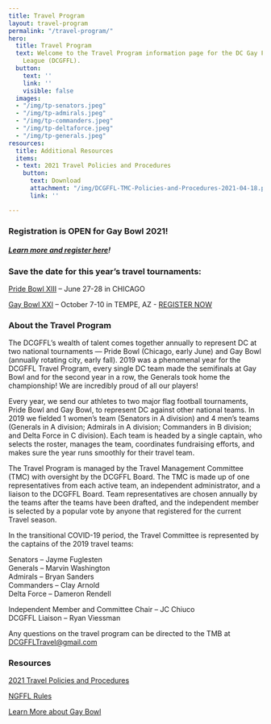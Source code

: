 ```yaml
---
title: Travel Program
layout: travel-program
permalink: "/travel-program/"
hero:
  title: Travel Program
  text: Welcome to the Travel Program information page for the DC Gay Flag Football
    League (DCGFFL).
  button:
    text: ''
    link: ''
    visible: false
  images:
  - "/img/tp-senators.jpeg"
  - "/img/tp-admirals.jpeg"
  - "/img/tp-commanders.jpeg"
  - "/img/tp-deltaforce.jpeg"
  - "/img/tp-generals.jpeg"
resources:
  title: Additional Resources
  items:
  - text: 2021 Travel Policies and Procedures
    button:
      text: Download
      attachment: "/img/DCGFFL-TMC-Policies-and-Procedures-2021-04-18.pdf"
      link: ''

---
```

### Registration is OPEN for Gay Bowl 2021!

##### [**Learn more and register here**](/gay-bowl-registration-is-open/)**!**

### Save the date for this year’s travel tournaments:

[Pride Bowl XIII](https://www.facebook.com/PrideBowlChicago/) – June 27-28 in CHICAGO

[Gay Bowl XXI](https://youtu.be/l7WuqTrw97c) – October 7-10 in TEMPE, AZ - [REGISTER NOW](https://docs.google.com/forms/d/e/1FAIpQLSfvWKFUThzm0pCT563RM6LtVCYH4JCWcADSFctCBWas4Lhqhg/viewform?usp=sf_link)

### About the Travel Program

The DCGFFL’s wealth of talent comes together annually to represent DC at two national tournaments — Pride Bowl (Chicago, early June) and Gay Bowl (annually rotating city, early fall). 2019 was a phenomenal year for the DCGFFL Travel Program, every single DC team made the semifinals at Gay Bowl and for the second year in a row, the Generals took home the championship! We are incredibly proud of all our players!

Every year, we send our athletes to two major flag football tournaments, Pride Bowl and Gay Bowl, to represent DC against other national teams. In 2019 we fielded 1 women’s team (Senators in A division) and 4 men’s teams (Generals in A division; Admirals in A division; Commanders in B division; and Delta Force in C division). Each team is headed by a single captain, who selects the roster, manages the team, coordinates fundraising efforts, and makes sure the year runs smoothly for their travel team.

The Travel Program is managed by the Travel Management Committee (TMC) with oversight by the DCGFFL Board. The TMC is made up of one representatives from each active team, an independent administrator, and a liaison to the DCGFFL Board. Team representatives are chosen annually by the teams after the teams have been drafted, and the independent member is selected by a popular vote by anyone that registered for the current Travel season.

In the transitional COVID-19 period, the Travel Committee is represented by the captains of the 2019 travel teams:

Senators – Jayme Fuglesten  
Generals – Marvin Washington  
Admirals – Bryan Sanders  
Commanders – Clay Arnold  
Delta Force – Dameron Rendell

Independent Member and Committee Chair – JC Chiuco  
DCGFFL Liaison – Ryan Viessman

Any questions on the travel program can be directed to the TMB at [DCGFFLTravel@gmail.com](mailto:DCGFFLTravel@gmail.com)

### Resources

[2021 Travel Policies and Procedures](/img/DCGFFL-TMC-Policies-and-Procedures-2021-04-18.pdf)

[NGFFL Rules](https://ngffl.org/rules-of-play)

[Learn More about Gay Bowl](https://ngffl.org/gaybowl)